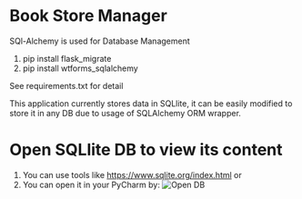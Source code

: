 # Book Store Manager



SQl-Alchemy is used for Database Management


1. pip install flask_migrate
2. pip install wtforms_sqlalchemy



See requirements.txt for detail

This application currently stores data in SQLlite, it can be easily modified to store it in any DB due to usage of SQLAlchemy ORM wrapper.
# Open SQLlite DB to view its content
1. You can use tools like https://www.sqlite.org/index.html or
2. You can open it in your PyCharm by:
![Open DB](./SQLlite.png)


